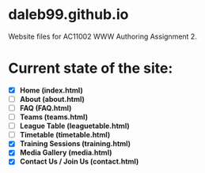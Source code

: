 # daleb99.github.io
Website files for AC11002 WWW Authoring Assignment 2.

# Current state of the site:

- [x] **Home (index.html)**
- [ ] **About (about.html)**
- [ ] **FAQ (FAQ.html)**
- [ ] **Teams (teams.html)**
- [ ] **League Table (leaguetable.html)**
- [ ] **Timetable (timetable.html)**
- [x] **Training Sessions (training.html)**
- [x] **Media Gallery (media.html)**
- [x] **Contact Us / Join Us (contact.html)**
